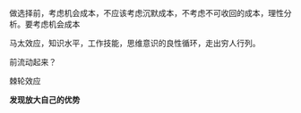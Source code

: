 做选择前，考虑机会成本，不应该考虑沉默成本，不考虑不可收回的成本，理性分析。要考虑机会成本





马太效应，知识水平，工作技能，思维意识的良性循环，走出穷人行列。







前流动起来？



棘轮效应



**发现放大自己的优势**





























































